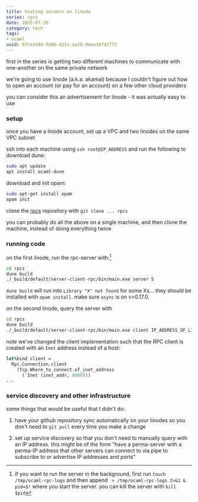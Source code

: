 ```yaml
---
title: hosting servers on linode
series: rpcs
date: 2025-07-26
category: tech
tags:
- ocaml
uuid: 67ce1e84-5d8b-421c-ae2b-9eea16f41f75
---
```


first in the series is getting two different machines to communicate with
one-another on the same private network

we're going to use linode (a.k.a. akamai) because I couldn't figure out how to
open an account (or pay for an account) on a few other cloud providers

you can consider this an advertisement for linode - it was actually easy to use

### setup

once you have a linode account, set up a VPC and two linodes on the same VPC
subnet

ssh into each machine using `ssh root@IP_ADDRESS` and run the following to
download dune:

```bash
sudo apt update
apt install ocaml-dune
```

download and init opam:

```bash
sudo apt-get install opam
opam init
```

clone the [rpcs](https://github.com/tkoukpari/rpcs) repository with `git clone ... rpcs`

you can probably do all the above on a single machine, and then clone the
machine, instead of doing everything twice

### running code

on the first linode, run the rpc-server with:[^1]

```bash
cd rpcs
dune build
./_build/default/server-client-rpc/bin/main.exe server 5
```

[^1]: if you want to run the server in the background, first run `touch /tmp/ocaml-rpc-logs`
  and then append ` > /tmp/ocaml-rpc-logs 2>&1 & pid=$!` where you start the
  server. you can kill the server with `kill $pid`

`dune build` will run into `Library "X" not found` for some Xs... they should be
installed with `opam install`. make sure `async` is on v>0.17.0.

on the second linode, query the server with

```bash
cd rpcs
dune build
./_build/default/server-client-rpc/bin/main.exe client IP_ADDRESS_OF_LINODE_1 42
```

note we've changed the client implementation such that the RPC client is created
with an `Inet` address instead of a host:

```ocaml
let%bind client =
  Rpc.Connection.client
    (Tcp.Where_to_connect.of_inet_address
      (`Inet (inet_addr, 8080)))
...
```

### service discovery and other infrastructure

some things that would be useful that I didn't do:

1. have your github repository sync automatically on your linodes so you don't
need to `git pull` every time you make a change

2. set up service discovery so that you don't need to manually query with an IP
address. this might be of the form "have a perma-server with a perma-IP address
that other servers can connect to via pipe to subscribe to or advertise IP
addresses and ports"